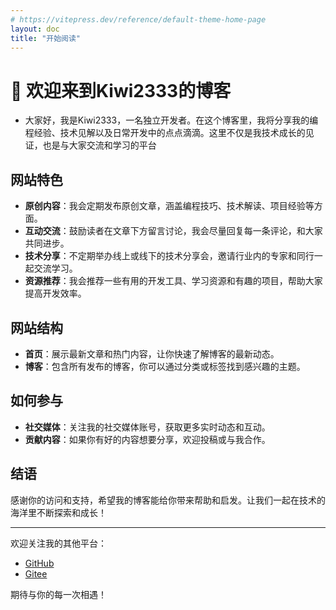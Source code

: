 ```yaml
---
# https://vitepress.dev/reference/default-theme-home-page
layout: doc
title: "开始阅读"
---
```


# 🥝 欢迎来到Kiwi2333的博客

- 大家好，我是Kiwi2333，一名独立开发者。在这个博客里，我将分享我的编程经验、技术见解以及日常开发中的点点滴滴。这里不仅是我技术成长的见证，也是与大家交流和学习的平台

## 网站特色

- **原创内容**：我会定期发布原创文章，涵盖编程技巧、技术解读、项目经验等方面。
- **互动交流**：鼓励读者在文章下方留言讨论，我会尽量回复每一条评论，和大家共同进步。
- **技术分享**：不定期举办线上或线下的技术分享会，邀请行业内的专家和同行一起交流学习。
- **资源推荐**：我会推荐一些有用的开发工具、学习资源和有趣的项目，帮助大家提高开发效率。

## 网站结构

- **首页**：展示最新文章和热门内容，让你快速了解博客的最新动态。
- **博客**：包含所有发布的博客，你可以通过分类或标签找到感兴趣的主题。

## 如何参与

- **社交媒体**：关注我的社交媒体账号，获取更多实时动态和互动。
- **贡献内容**：如果你有好的内容想要分享，欢迎投稿或与我合作。

## 结语

感谢你的访问和支持，希望我的博客能给你带来帮助和启发。让我们一起在技术的海洋里不断探索和成长！

---

欢迎关注我的其他平台：

- [GitHub](https://github.com/Kiwi233333)
- [Gitee](https://gitee.com/Kiwi233333)

期待与你的每一次相遇！
